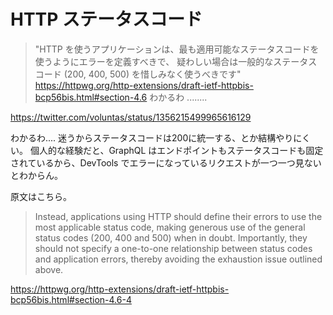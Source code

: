 # HTTP ステータスコード

> "HTTP を使うアプリケーションは、最も適用可能なステータスコードを使うようにエラーを定義すべきで、 疑わしい場合は一般的なステータスコード (200, 400, 500) を惜しみなく使うべきです" https://httpwg.org/http-extensions/draft-ietf-httpbis-bcp56bis.html#section-4.6 わかるわ ........

https://twitter.com/voluntas/status/1356215499965616129

わかるわ....
迷うからステータスコードは200に統一する、とか結構やりにくい。
個人的な経験だと、GraphQL はエンドポイントもステータスコードも固定されているから、DevTools でエラーになっているリクエストが一つ一つ見ないとわからん。

原文はこちら。

> Instead, applications using HTTP should define their errors to use the most applicable status code, making generous use of the general status codes (200, 400 and 500) when in doubt. Importantly, they should not specify a one-to-one relationship between status codes and application errors, thereby avoiding the exhaustion issue outlined above.

https://httpwg.org/http-extensions/draft-ietf-httpbis-bcp56bis.html#section-4.6-4
